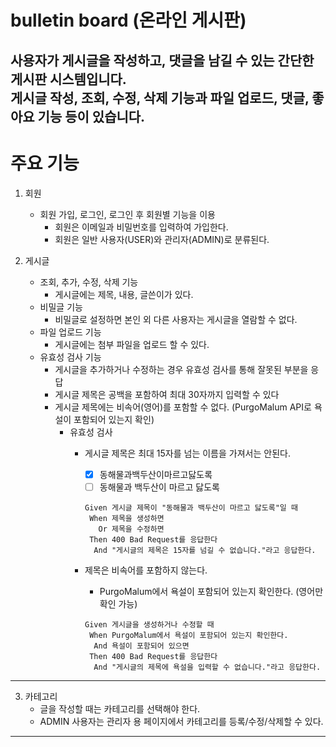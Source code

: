 # bulletin board (온라인 게시판)
사용자가 게시글을 작성하고, 댓글을 남길 수 있는 간단한 게시판 시스템입니다. </br>
게시글 작성, 조회, 수정, 삭제 기능과 파일 업로드, 댓글, 좋아요 기능 등이 있습니다.
---

# 주요 기능
1. 회원
    + 회원 가입, 로그인, 로그인 후 회원별 기능을 이용
        - 회원은 이메일과 비밀번호를 입력하여 가입한다.
        - 회원은 일반 사용자(USER)와 관리자(ADMIN)로 분류된다.
    
2. 게시글
   + 조회, 추가, 수정, 삭제 기능
      - 게시글에는 제목, 내용, 글쓴이가 있다.
   + 비밀글 기능
      - 비밀글로 설정하면 본인 외 다른 사용자는 게시글을 열람할 수 없다.
   + 파일 업로드 기능
      - 게시글에는 첨부 파일을 업로드 할 수 있다.
   + 유효성 검사 기능
      - 게시글을 추가하거나 수정하는 경우 유효성 검사를 통해 잘못된 부분을 응답
      - 게시글 제목은 공백을 포함하여 최대 30자까지 입력할 수 있다
      - 게시글 제목에는 비속어(영어)를 포함할 수 없다. (PurgoMalum API로 욕설이 포함되어 있는지 확인)
        + 유효성 검사
          - 게시글 제목은 최대 15자를 넘는 이름을 가져서는 안된다.
            - [x] 동해물과백두산이마르고닳도록
            - [ ] 동해물과 백두산이 마르고 닳도록
             ```gherkin
             Given 게시글 제목이 "동해물과 백두산이 마르고 닳도록"일 때
              When 제목을 생성하면
                Or 제목을 수정하면
              Then 400 Bad Request를 응답한다
               And "게시글의 제목은 15자를 넘길 수 없습니다."라고 응답한다. 
             ```
   
          - 제목은 비속어를 포함하지 않는다.
            - PurgoMalum에서 욕설이 포함되어 있는지 확인한다. (영어만 확인 가능)
            ```gherkin
            Given 게시글을 생성하거나 수정할 때
             When PurgoMalum에서 욕설이 포함되어 있는지 확인한다.
              And 욕설이 포함되어 있으면
             Then 400 Bad Request를 응답한다
              And "게시글의 제목에 욕설을 입력할 수 없습니다."라고 응답한다.
            ```
---
3. 카테고리
   + 글을 작성할 때는 카테고리를 선택해야 한다.
   + ADMIN 사용자는 관리자 용 페이지에서 카테고리를 등록/수정/삭제할 수 있다.
---